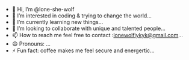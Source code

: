 - 👋 Hi, I’m @lone-she-wolf
- 👀 I’m interested in coding & trying to change the world...
- 🌱 I’m currently learning new things...
- 💞️ I’m looking to collaborate with unique and talented people...
- 📫 How to reach me feel free to contact :lonewolfiykyk@gmail.com...
- 😄 Pronouns: ...
- ⚡ Fun fact: coffee makes me feel secure and energertic...

<!---
lone-she-wolf/lone-she-wolf is a ✨ special ✨ repository because its `README.md` (this file) appears on your GitHub profile.
You can click the Preview link to take a look at your changes.
--->
